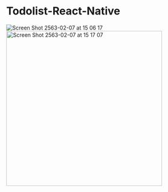 # Todolist-React-Native
![Screen Shot 2563-02-07 at 15 06 17](https://user-images.githubusercontent.com/42707869/74012001-cde0df80-49bb-11ea-9e56-eb91905855e2.png)<img width="412" higth="935" alt="Screen Shot 2563-02-07 at 15 17 07" src="https://user-images.githubusercontent.com/42707869/74012515-0503c080-49bd-11ea-9153-db321a10d322.png">
